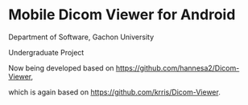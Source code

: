 # Mobile Dicom Viewer for Android

Department of Software, Gachon University

Undergraduate Project

Now being developed based on https://github.com/hannesa2/Dicom-Viewer,

which is again based on https://github.com/krris/Dicom-Viewer.
